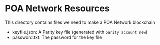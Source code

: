 # POA Network Resources
This directory contains files we need to make a POA Network blockchain

* keyfile.json: A Parity key file (generated with `parity account new`)
* password.txt: The password for the key file